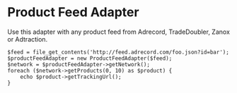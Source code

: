 Product Feed Adapter
====================
Use this adapter with any product feed from Adrecord, TradeDoubler, Zanox or Adtraction.

    $feed = file_get_contents('http://feed.adrecord.com/foo.json?id=bar');
    $productFeedAdapter = new ProductFeedAdapter($feed);
    $network = $productFeedAdapter->getNetwork();
    foreach ($network->getProducts(0, 10) as $product) {
        echo $product->getTrackingUrl();
    }